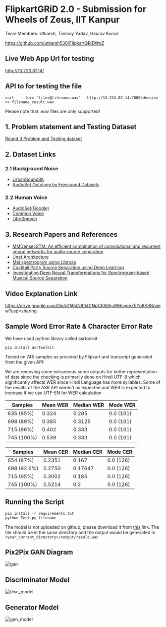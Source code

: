 # FlipkartGRiD 2.0 - Submission for Wheels of Zeus, IIT Kanpur
Team Members: Utkarsh, Tanmay Yadav, Gaurav Kumar

https://github.com/utkarsh530/FlipkartGRiDWoZ

## Live Web App Url for testing
http://13.233.87.14/

## API to for testing the file

```
curl   --form "file=@filename.wav"   http://13.233.87.14:7000/denoise >> filename_result.wav
```
 
Please note that .wav files are only supported!

## 1. Problem statement and Testing Dataset

[Round 3 Problem and Testing dataset](https://drive.google.com/file/d/1jqy-HowmuFyjAg4JJGNMoFHqkVBlwyl9/view?usp=sharing)


## 2. Dataset Links

### 2.1 Background Noise

- [UrbanSound8K](https://urbansounddataset.weebly.com/urbansound8k.html)
- [AudioSet Ontology by Freesound Datasets](https://annotator.freesound.org/fsd/)

### 2.2 Human Voice
- [AudioSet(Google)](https://research.google.com/audioset/)
- [Common Voice](https://voice.mozilla.org/en/datasets)
- [LibriSpeech](http://www.openslr.org/12/)

## 3. Research Papers and References

- [MMDenseLSTM: An efficient combination of convolutional and recurrent neural networks for audio source separation](https://arxiv.org/abs/1805.02410)
- [Unet Architecture](https://towardsdatascience.com/understanding-semantic-segmentation-with-unet-6be4f42d4b47)
- [Mel spectrogram using Librosa](https://towardsdatascience.com/getting-to-know-the-mel-spectrogram-31bca3e2d9d0)
- [Cocktail Party Source Separation using Deep Learning](https://www.mathworks.com/help/deeplearning/ug/cocktail-party-source-separation-using-deep-learning-networks.html)
- [Investigating Deep Neural Transformations for Spectrogram-based Musical Source Separation](https://arxiv.org/abs/1912.02591)

## Video Explanation Link
https://drive.google.com/file/d/1j9dN8tkDtNpCE8StjuWHcyeeZ5Yo8KRB/view?usp=sharing


## Sample Word Error Rate & Character Error Rate

We have used python library called asrtoolkit.

`pip install asrtoolkit`

Tested on 745 samples as provided by Flipkart and transcript generated from the given API:

We are removing some extraneous some outputs for better representation of data since the checking is primarily done on Hindi UTF-8 which significantly affects WER since Hindi Language has more syllables. Some of the results of the ASR API weren't as expected and WER is expected to increase if we use UTF-EN for WER calculation

| Samples    | Mean WER | Median WER | Mode WER  |
|------------|----------|------------|-----------|
| 635 (85%)  | 0.324    | 0.285      | 0.0 (101) |
| 698 (89%)  | 0.385    | 0.3125     | 0.0 (101) |
| 715 (96%)  | 0.402    | 0.333      | 0.0 (101) |
| 745 (100%) | 0.539    | 0.333      | 0.0 (101) |

| Samples     | Mean CER | Median CER | Mode CER  |
|-------------|----------|------------|-----------|
| 654 (87%)   | 0.2351   | 0.167      | 0.0 (126) |
| 698 (92.6%) | 0.2750   | 0.17647    | 0.0 (126) |
| 715 (95%)   | 0.3002   | 0.185      | 0.0 (126) |
| 745 (100%)  | 0.5214   | 0.2        | 0.0 (126) |

## Running the Script
```
pip install -r requirements.txt
python Test.py filename
```
The model is not uploaded on github, please download it from [this](https://drive.google.com/file/d/13b9FTOAF5rJMY52p8siBt8NxvpEcYAZW/view?usp=sharing) link.
The file should be in the same directory and the output would be generated in `<your_current_directory>/output/result.wav`

## Pix2Pix GAN Diagram
![gan](https://github.com/utkarsh530/FlipkartGRiDWoZ/blob/master/model_training/Screenshot%20from%202020-08-09%2013-14-35.png)
## Discriminator Model
![disc_model](https://github.com/utkarsh530/FlipkartGRiDWoZ/blob/master/model_training/discriminator_model.png)
## Generator Model
![gen_model](https://github.com/utkarsh530/FlipkartGRiDWoZ/blob/master/model_training/generator_model.png)
